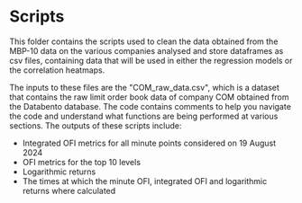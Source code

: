 # Scripts
This folder contains the scripts used to clean the data obtained from the MBP-10 data on the various companies analysed and store dataframes as csv files, containing data that will be used in either the regression models or the correlation heatmaps.

The inputs to these files are the "COM_raw_data.csv", which is a dataset that contains the raw limit order book data of company COM obtained from the Databento database. The code contains comments to help you navigate the code and understand what functions are being performed at various sections. The outputs of these scripts include:

* Integrated OFI metrics for all minute points considered on 19 August 2024
* OFI metrics for the top 10 levels
* Logarithmic returns
* The times at which the minute OFI, integrated OFI and logarithmic returns where calculated
